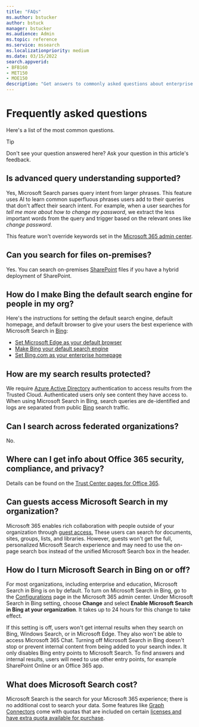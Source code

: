```yaml
---
title: "FAQs"
ms.author: bstucker
author: bstuck
manager: bstucker
ms.audience: Admin
ms.topic: reference
ms.service: mssearch
ms.localizationpriority: medium
ms.date: 03/15/2022
search.appverid:
- BFB160
- MET150
- MOE150
description: "Get answers to commonly asked questions about enterprise search and Microsoft Search"
---
```

<!-- markdownlint-disable no-trailing-punctuation -->
# Frequently asked questions

Here's a list of the most common questions.

> [!TIP]
> Don't see your question answered here? Ask your question in this article's feedback.

## Is advanced query understanding supported?

Yes, Microsoft Search parses query intent from larger phrases. This feature uses AI to learn common superfluous phrases users add to their queries that don't affect their search intent. For example, when a user searches for *tell me more about how to change my password*, we extract the less important words from the query and trigger based on the relevant ones like *change password*.
  
This feature won't override keywords set in the [Microsoft 365 admin center](https://admin.microsoft.com).
  
## Can you search for files on-premises?

Yes. You can search on-premises [SharePoint](https://sharepoint.com/) files if you have a hybrid deployment of SharePoint.
  
## How do I make Bing the default search engine for people in my org?

Here's the instructions for setting the default search engine, default homepage, and default browser to give your users the best experience with Microsoft Search in [Bing](https://Bing.com):

- [Set Microsoft Edge as your default browser](/deployedge/edge-default-browser)
- [Make Bing your default search engine](set-default-search-engine.md)
- [Set Bing.com as your enterprise homepage](set-default-homepage.md)

## How are my search results protected?

We require [Azure Active Directory](/azure/active-directory/) authentication to access results from the Trusted Cloud. Authenticated users only see content they have access to. When using Microsoft Search in Bing, search queries are de-identified and logs are separated from public [Bing](https://Bing.com) search traffic.

## Can I search across federated organizations?

No.

## Where can I get info about Office 365 security, compliance, and privacy?

Details can be found on the [Trust Center pages for Office 365](https://www.microsoft.com/TrustCenter/CloudServices/office365/default.aspx).

## Can guests access Microsoft Search in my organization?

Microsoft 365 enables rich collaboration with people outside of your organization through [guest access.](/microsoft-365/solutions/collaborate-with-people-outside-your-organization) These users can search for documents, sites, groups, lists, and libraries. However, guests won't get the full, personalized Microsoft Search experience and may need to use the on-page search box instead of the unified Microsoft Search box in the header.

## How do I turn Microsoft Search in Bing on or off?

For most organizations, including enterprise and education, Microsoft Search in Bing is on by default. To turn on Microsoft Search in Bing, go to the [Configurations](https://admin.microsoft.com/Adminportal/Home#/MicrosoftSearch/configurations) page in the Microsoft 365 admin center. Under Microsoft Search in Bing setting, choose **Change** and select **Enable Microsoft Search in Bing at your organization**. It takes up to 24 hours for this change to take effect.

If this setting is off, users won't get internal results when they search on Bing, Windows Search, or in Microsoft Edge. They also won't be able to access Microsoft 365 Chat. Turning off Microsoft Search in Bing doesn't stop or prevent internal content from being added to your search index. It only disables Bing entry points to Microsoft Search. To find answers and internal results, users will need to use other entry points, for example SharePoint Online or an Office 365 app.

## What does Microsoft Search cost?

Microsoft Search is the search for your Microsoft 365 experience; there is no additional cost to search your data. Some features like [Graph Connectors](connectors-overview.md) come with quotas that are included on certain [licenses and have extra quota available for purchase](licensing.md).
